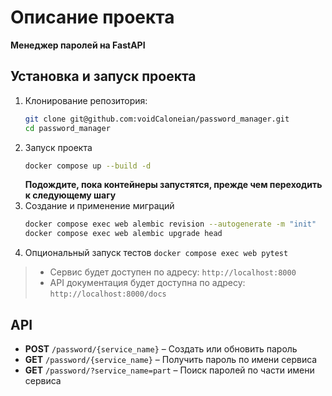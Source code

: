 # Описание проекта
**Менеджер паролей на FastAPI**

## Установка и запуск проекта
1. Клонирование репозитория:  
   ```bash
   git clone git@github.com:voidCaloneian/password_manager.git 
   cd password_manager
   ```
2. Запуск проекта
   ```bash
   docker compose up --build -d 
   ```
   **Подождите, пока контейнеры запустятся, прежде чем переходить к следующему шагу**
3. Создание и применение миграций
   ```bash
   docker compose exec web alembic revision --autogenerate -m "init"
   docker compose exec web alembic upgrade head
   ```
5. Опциональный запуск тестов
   ```docker compose exec web pytest```

> - Сервис будет доступен по адресу: ```http://localhost:8000```
> - API документация будет доступна по адресу: ```http://localhost:8000/docs```

## API

- **POST** ```/password/{service_name}``` – Создать или обновить пароль  
- **GET** ```/password/{service_name}``` – Получить пароль по имени сервиса  
- **GET** ```/password/?service_name=part``` – Поиск паролей по части имени сервиса
